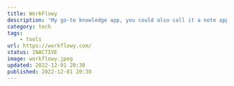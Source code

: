 ```yaml
---
title: WorkFlowy
description: 'My go-to knowledge app, you could also call it a note app. Basically it is an endless list.'
category: tech
tags:
    - tools
url: https://workflowy.com/
status: INACTIVE
image: workflowy.jpeg
updated: 2022-12-01 20:30
published: 2022-12-01 20:30
---
```

